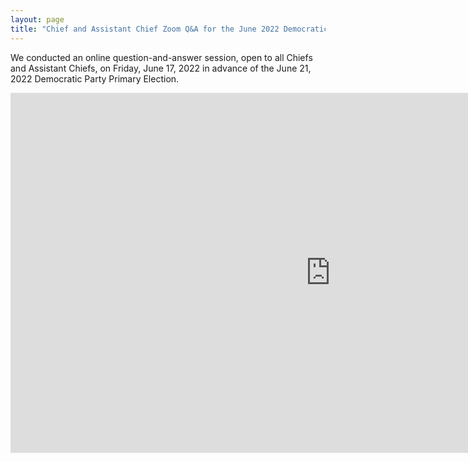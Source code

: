 ```yaml
---
layout: page
title: "Chief and Assistant Chief Zoom Q&A for the June 2022 Democratic Party Primary"
---
```


We conducted an online question-and-answer session, open to all Chiefs and Assistant Chiefs, on Friday, June 17, 2022 in advance of the June 21, 2022 Democratic Party Primary Election.

<iframe width="1024" height="576" src="https://www.youtube.com/embed/LPhLAAOmo0k" title="YouTube video player" frameborder="0" allow="accelerometer; autoplay; clipboard-write; encrypted-media; gyroscope; picture-in-picture" allowfullscreen></iframe>